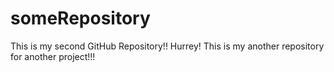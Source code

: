 # someRepository
This is my second GitHub Repository!!
Hurrey! This is my another repository for another project!!!
